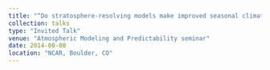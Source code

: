 ```yaml
---
title: "“Do stratosphere‐resolving models make improved seasonal climate predictions?""
collection: talks
type: "Invited Talk"
venue: "Atmospheric Modeling and Predictability seminar"
date: 2014-00-00
location: "NCAR, Boulder, CO"
---
```

